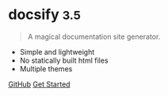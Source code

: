 <!-- _coverpage.md -->



# docsify <small>3.5</small>

> A magical documentation site generator.

- Simple and lightweight
- No statically built html files
- Multiple themes

[GitHub](https://github.com/harlows/eResources/)
[Get Started](#)

